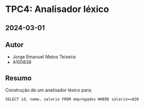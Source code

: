 # TPC4: Analisador léxico
## 2024-03-01

## Autor

- Jorge Emanuel Matos Teixeira
- A100838

## Resumo

Construção de um analisador léxico para:

    SELECT id, nome, salario FROM empregados WHERE salario>=820